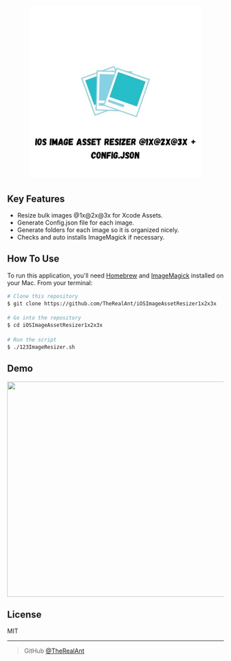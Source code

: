 <h1 align="center">
  <br>
  <a href="https://github.com/TheRealAnt/iOSImageAssetResizer1x2x3x"><img src="https://github.com/TheRealAnt/iOSImageAssetResizer1x2x3x/blob/main/img/logo.jpg" alt="logo" width="400"></a>
  <br>
</h1>

## Key Features

* Resize bulk images @1x@2x@3x for Xcode Assets.
* Generate Config.json file for each image.
* Generate folders for each image so it is organized nicely.
* Checks and auto installs ImageMagick if necessary.

## How To Use

To run this application, you'll need [Homebrew](https://brew.sh/) and [ImageMagick](https://imagemagick.org/script/download.php) installed on your Mac. From your terminal:

```bash
# Clone this repository
$ git clone https://github.com/TheRealAnt/iOSImageAssetResizer1x2x3x

# Go into the repository
$ cd iOSImageAssetResizer1x2x3x

# Run the script
$ ./123ImageResizer.sh
```
## Demo

<img align="center" src="https://github.com/TheRealAnt/iOSImageAssetResizer1x2x3x/blob/main/img/demo.gif" width="1000" height="500" />

## License

MIT

---

> GitHub [@TheRealAnt](https://github.com/TheRealAnt)
